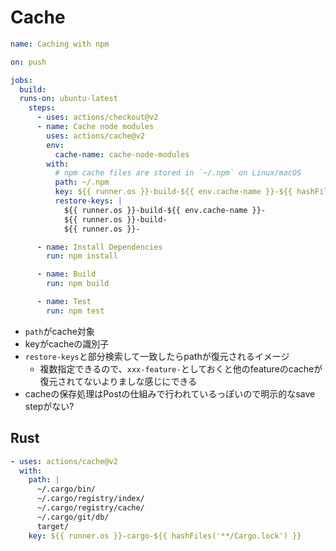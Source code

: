 # Cache
```yaml
name: Caching with npm

on: push

jobs:
  build:
  runs-on: ubuntu-latest
    steps:
      - uses: actions/checkout@v2
      - name: Cache node modules
        uses: actions/cache@v2
        env:
          cache-name: cache-node-modules
        with:
          # npm cache files are stored in `~/.npm` on Linux/macOS
          path: ~/.npm
          key: ${{ runner.os }}-build-${{ env.cache-name }}-${{ hashFiles('**/package-lock.json') }}
          restore-keys: |
            ${{ runner.os }}-build-${{ env.cache-name }}-
            ${{ runner.os }}-build-
            ${{ runner.os }}-

      - name: Install Dependencies
        run: npm install

      - name: Build
        run: npm build

      - name: Test
        run: npm test
```

* `path`がcache対象
* keyがcacheの識別子
* `restore-keys`と部分検索して一致したらpathが復元されるイメージ
  * 複数指定できるので、`xxx-feature-`としておくと他のfeatureのcacheが復元されてないよりましな感じにできる
* cacheの保存処理はPostの仕組みで行われているっぽいので明示的なsave stepがない?

## Rust 

```yaml
- uses: actions/cache@v2
  with:
    path: |
      ~/.cargo/bin/
      ~/.cargo/registry/index/
      ~/.cargo/registry/cache/
      ~/.cargo/git/db/
      target/
    key: ${{ runner.os }}-cargo-${{ hashFiles('**/Cargo.lock') }}
```

